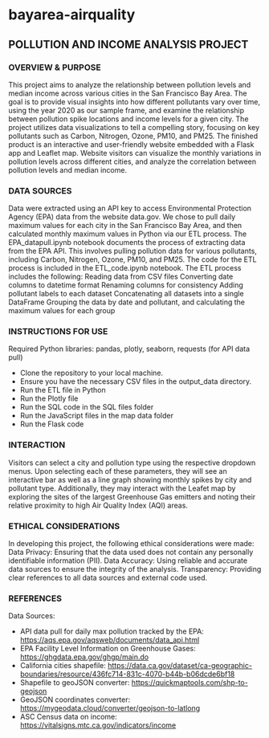 # bayarea-airquality

## POLLUTION AND INCOME ANALYSIS PROJECT ##

### OVERVIEW & PURPOSE ###
This project aims to analyze the relationship between pollution levels and median income across various cities in the San Francisco Bay Area. The goal is to provide visual insights into how different pollutants vary over time, using the year 2020 as our sample frame, and examine the relationship between pollution spike locations and income levels for a given city. The project utilizes data visualizations to tell a compelling story, focusing on key pollutants such as Carbon, Nitrogen, Ozone, PM10, and PM25.
The finished product is an interactive and user-friendly website embedded with a Flask app and Leaflet map. Website visitors can visualize the monthly variations in pollution levels across different cities, and analyze the correlation between pollution levels and median income.

### DATA SOURCES ###
Data were extracted using an API key to access Environmental Protection Agency (EPA) data from the website data.gov. We chose to pull daily maximum values for each city in the San Francisco Bay Area, and then calculated monthly maximum values in Python via our ETL process. 
The EPA_datapull.ipynb notebook documents the process of extracting data from the EPA API. This involves pulling pollution data for various pollutants, including Carbon, Nitrogen, Ozone, PM10, and PM25. The code for the ETL process is included in the ETL_code.ipynb notebook.
The ETL process includes the following:
Reading data from CSV files
Converting date columns to datetime format
Renaming columns for consistency
Adding pollutant labels to each dataset
Concatenating all datasets into a single DataFrame
Grouping the data by date and pollutant, and calculating the maximum values for each group

### INSTRUCTIONS FOR USE ###
Required Python libraries: pandas, plotly, seaborn, requests (for API data pull)
- Clone the repository to your local machine.
- Ensure you have the necessary CSV files in the output_data directory.
- Run the ETL file in Python
- Run the Plotly file
- Run the SQL code in  the SQL files folder
- Run the JavaScript files in the map data folder
- Run the Flask code

### INTERACTION ###
Visitors can select a city and pollution type using the respective dropdown menus. Upon selecting each of these parameters, they will see an interactive bar as well as a line graph showing monthly spikes by city and pollutant type. Additionally, they may interact with the Leafet map by exploring the sites of the largest Greenhouse Gas emitters and noting their relative proximity to high Air Quality Index (AQI) areas.

### ETHICAL CONSIDERATIONS ###
In developing this project, the following ethical considerations were made:
Data Privacy: Ensuring that the data used does not contain any personally identifiable information (PII).
Data Accuracy: Using reliable and accurate data sources to ensure the integrity of the analysis.
Transparency: Providing clear references to all data sources and external code used.

### REFERENCES ###
Data Sources: 
- API data pull for daily max pollution tracked by the EPA: https://aqs.epa.gov/aqsweb/documents/data_api.html
- EPA Facility Level Information on Greenhouse Gases: https://ghgdata.epa.gov/ghgp/main.do
- California cities shapefile: https://data.ca.gov/dataset/ca-geographic-boundaries/resource/436fc714-831c-4070-b44b-b06dcde6bf18
- Shapefile to geoJSON converter: https://quickmaptools.com/shp-to-geojson
- GeoJSON coordinates converter: https://mygeodata.cloud/converter/geojson-to-latlong
- ASC Census data on income: https://vitalsigns.mtc.ca.gov/indicators/income
